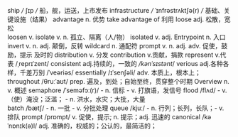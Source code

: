 ship                             _/_  ʃɪp _/_  船，舰，运送，上市发布
infrastructure                _/_ ˈɪnfrəstrʌktʃə(r) _/_   基础、关键设施（结果）
advantage                 n.   优势
take advantage of     利用
loose                           adj.   松散，宽松                  
loosen                          v.
isolate                          v.     n.            孤立、隔离（人/物）
isolated                        v.     adj.
Entrypoint                    n.     入口
invert                            v.    n.   adj. 颠倒，反转
wildcard                       n.    通配符
prompt                         v.   n.   adj.   adv.           促使，鼓励，提示       及时的
distribution                  v. 分发
contribution                 v.贡献，捐款
represent                      v.代表       /ˌreprɪˈzent/
consistent                     adj.持续的，一致的         _/kənˈsɪstənt_/
verious                          adj.各种各样，千差万别      /ˈveəriəs/
essentially                      /ɪˈsenʃəli/   adv. 本质上，根本上；
throughout                  /θruːˈaʊt/       prep. 遍及，到处；自始至终，贯穿整个时期
Overview                      n. v.                            概述
semaphore                   /ˈseməfɔː(r)/    - n. 信标  - v. 打旗语，发信号
flood                             /flʌd/  - v. （使）淹没；泛滥；   - n. 洪水，水灾；大批，大量  
batch                           /bætʃ/ - n. 一批      - v. 分批处理
queue                          /kjuː/   - n. 行列；长列，长队；- v. 排队
prompt                         /prɒmpt/ v. 促使，提示;    n. 提示；adj. 迅速的
canonical                      /kəˈnɒnɪk(ə)l/  adj. 准确的，权威的；公认的，最简洁的；